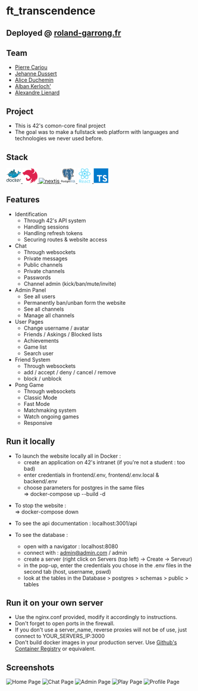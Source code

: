# ft_transcendence

## Deployed @ [roland-garrong.fr](https://roland-garrong.fr)

## Team
- [Pierre Cariou](https://github.com/pierrecariou)
- [Jehanne Dussert](https://github.com/JehanneDussert)
- [Alice Duchemin](https://github.com/aliceduchemin)
- [Alban Kerloch'](https://github.com/albankerloch)
- [Alexandre Lienard](https://github.com/lienardale)

## Project
- This is 42's comon-core final project
- The goal was to make a fullstack web platform with languages and technologies we never used before.

## Stack
<p align="left" dir="auto"> 
    <a href="https://www.docker.com/" target="_blank" rel="noreferrer"> 
        <img src="https://raw.githubusercontent.com/devicons/devicon/master/icons/docker/docker-original-wordmark.svg" alt="docker" width="40" height="40"/> 
    </a>
    <a href="https://nestjs.com/" target="_blank" rel="noreferrer"> 
        <img src="https://raw.githubusercontent.com/devicons/devicon/master/icons/nestjs/nestjs-plain.svg" alt="nestjs" width="40" height="40"/> 
    </a> 
    <a href="https://nextjs.org/" target="_blank" rel="noreferrer"> 
        <img src="https://cdn.worldvectorlogo.com/logos/nextjs-2.svg" alt="nextjs" width="40" height="40"/> 
    </a> 
    <a href="https://www.postgresql.org" target="_blank" rel="noreferrer"> 
        <img src="https://raw.githubusercontent.com/devicons/devicon/master/icons/postgresql/postgresql-original-wordmark.svg" alt="postgresql" width="40" height="40"/> 
    </a>
    <a href="https://reactjs.org/" target="_blank" rel="noreferrer"> 
        <img src="https://raw.githubusercontent.com/devicons/devicon/master/icons/react/react-original-wordmark.svg" alt="react" width="40" height="40"/> 
    </a> 
    <a href="https://www.typescriptlang.org/" target="_blank" rel="noreferrer"> 
        <img src="https://raw.githubusercontent.com/devicons/devicon/master/icons/typescript/typescript-original.svg" alt="typescript" width="40" height="40"/> 
    </a> 
</p>

## Features
- Identification
  - Through 42's API system
  - Handling sessions
  - Handling refresh tokens
  - Securing routes & website access
- Chat
  - Through websockets
  - Private messages
  - Public channels
  - Private channels
  - Passwords
  - Channel admin (kick/ban/mute/invite)
- Admin Panel
  - See all users
  - Permanently ban/unban form the website
  - See all channels
  - Manage all channels
- User Pages
  - Change username / avatar
  - Friends / Askings / Blocked lists
  - Achievements
  - Game list
  - Search user
- Friend System
  - Through websockets
  - add / accept / deny / cancel / remove
  - block / unblock
- Pong Game
  - Through websockets
  - Classic Mode
  - Fast Mode
  - Matchmaking system
  - Watch ongoing games
  - Responsive

## Run it locally

- To launch the website locally all in Docker :
  * create an application on 42's intranet (if you're not a student : too bad)
  * enter credentials in frontend/.env, frontend/.env.local & backend/.env
  * choose parameters for postgres in the same files  
  => docker-compose up --build -d

* To stop the website :  
  => docker-compose down

* To see the api documentation : localhost:3001/api

* To see the database : 
  - open with a navigator : localhost:8080 
  - connect with : admin@admin.com / admin
  - create a server (right click on Servers (top left) -> Create -> Serveur)
  - in the pop-up, enter the credentials you chose in the .env files in the second tab (host, username, pswd)
  - look at the tables in the Database > postgres > schemas > public > tables

## Run it on your own server

- Use the nginx.conf provided, modify it accordingly to instructions.
- Don't forget to open ports in the firewall.
- If you don't use a server_name, reverse proxies will not be of use, just connect to YOUR_SERVERS_IP:3000
- Don't build docker images in your production server. Use [Github's Container Registry](https://docs.github.com/en/packages/working-with-a-github-packages-registry/working-with-the-container-registry) or equivalent.

## Screenshots

![Home Page](https://github.com/lienardale/ft_transcendence/blob/main/screens/home_page.png?raw=true)
![Chat Page](https://github.com/lienardale/ft_transcendence/blob/main/screens/chat_page.png?raw=true)
![Admin Page](https://github.com/lienardale/ft_transcendence/blob/main/screens/admin_page.png?raw=true)
![Play Page](https://github.com/lienardale/ft_transcendence/blob/main/screens/play_page.png?raw=true)
![Profile Page](https://github.com/lienardale/ft_transcendence/blob/main/screens/profile_page.png?raw=true)